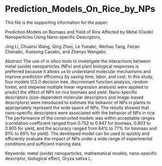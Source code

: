 # Prediction_Models_On_Rice_by_NPs
This file is the supporting information for the paper:

Prediction Models on Biomass and Yield of Rice Affected by Metal (Oxide) Nanoparticles Using Nano-specific Descriptors,

Jing Li, Chuanxi Wang, Qing Zhao, Le Yueabc, Weihao Tang, Feiran Chenabc, Xuesong Caoabc, and Zhenyu Wangabc

Abstract
The use of in silico tools to investigate the interactions between metal (oxide) nanoparticles (NPs) and plant biological responses is preferred because it allows us to understand molecular mechanisms and improve prediction efficiency by saving time, labor, and cost. In this study, four models (C5.0 decision tree, discriminant function analysis, random forest, and stepwise multiple linear regression analysis) were applied to predict the effect of NPs on rice biomass and yield. Nano-specific descriptors (size-dependent molecular descriptors and image-based descriptors) were introduced to estimate the behavior of NPs in plants to appropriately represent the wide space of NPs. The results showed that nano-specific descriptors were associated with the behavior of NPs in rice. The performance of the constructed models was within acceptable ranges (correlation coefficient ranged from 0.752 to 0.847 for biomass, 0.803 to 0.905 for yield, and the accuracy ranged from 64% to 77% for biomass and 81% to 89% for yield). The developed model can be used to quickly and efficiently evaluate the impact of NPs under a wide range of experimental conditions and sufficient training data.


Keywords: metal (oxide) nanoparticles, mathematical models, nano-specific descriptor, biological effect, Oryza sativa L.
